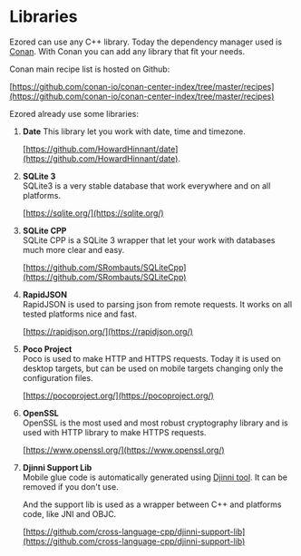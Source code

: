 # Libraries

Ezored can use any C++ library. Today the dependency manager used is [Conan](https://conan.io/). With Conan you can add any library that fit your needs.

Conan main recipe list is hosted on Github:

[https://github.com/conan-io/conan-center-index/tree/master/recipes](https://github.com/conan-io/conan-center-index/tree/master/recipes)

Ezored already use some libraries:

1. **Date**
    This library let you work with date, time and timezone.

    [https://github.com/HowardHinnant/date](https://github.com/HowardHinnant/date).

2. **SQLite 3**  
    SQLite3 is a very stable database that work everywhere and on all platforms. 

    [https://sqlite.org/](https://sqlite.org/)

3. **SQLite CPP**  
    SQLite CPP is a SQLite 3 wrapper that let your work with databases much more clear and easy. 
    
    [https://github.com/SRombauts/SQLiteCpp](https://github.com/SRombauts/SQLiteCpp)

4. **RapidJSON**  
    RapidJSON is used to parsing json from remote requests. It works on all tested platforms nice and fast.

    [https://rapidjson.org/](https://rapidjson.org/)

5. **Poco Project**  
    Poco is used to make HTTP and HTTPS requests. Today it is used on desktop targets, but can be used on mobile targets changing only the configuration files.

    [https://pocoproject.org/](https://pocoproject.org/)

6. **OpenSSL**  
    OpenSSL is the most used and most robust cryptography library and is used with HTTP library to make HTTPS requests.

    [https://www.openssl.org/](https://www.openssl.org/)

7. **Djinni Support Lib**  
    Mobile glue code is automatically generated using [Djinni tool](https://github.com/cross-language-cpp/djinni-generator). It can be removed if you don't use.

    And the support lib is used as a wrapper between C++ and platforms code, like JNI and OBJC.

    [https://github.com/cross-language-cpp/djinni-support-lib](https://github.com/cross-language-cpp/djinni-support-lib)
